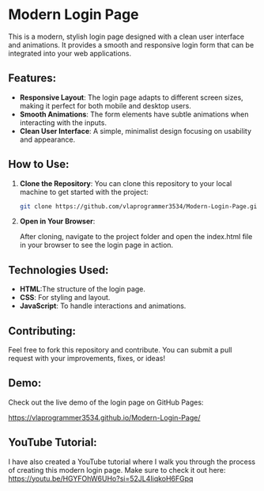 # Modern Login Page

This is a modern, stylish login page designed with a clean user interface and animations. It provides a smooth and responsive login form that can be integrated into your web applications. 


## Features:
- **Responsive Layout**: The login page adapts to different screen sizes, making it perfect for both mobile and desktop users.
- **Smooth Animations**: The form elements have subtle animations when interacting with the inputs.
- **Clean User Interface**: A simple, minimalist design focusing on usability and appearance.

## How to Use:
1. **Clone the Repository**:
   You can clone this repository to your local machine to get started with the project:
   ```bash
   git clone https://github.com/vlaprogrammer3534/Modern-Login-Page.git
2. **Open in Your Browser**:
   
   After cloning, navigate to the project folder and open the index.html file in your browser to see the login page in action.

## Technologies Used:
- **HTML**:The structure of the login page.
- **CSS**: For styling and layout.
- **JavaScript**: To handle interactions and animations.

## Contributing:
Feel free to fork this repository and contribute. You can submit a pull request with your improvements, fixes, or ideas!
## Demo:
Check out the live demo of the login page on GitHub Pages:

https://vlaprogrammer3534.github.io/Modern-Login-Page/

## YouTube Tutorial:
I have also created a YouTube tutorial where I walk you through the process of creating this modern login page. Make sure to check it out here: 
https://youtu.be/HGYFOhW6UHo?si=52JL4IiqkoH6FGpq
